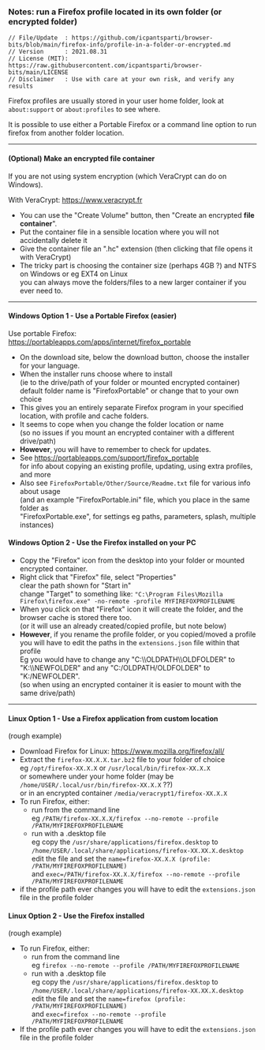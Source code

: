 ### Notes: run a Firefox profile located in its own folder (or encrypted folder)

````
// File/Update  : https://github.com/icpantsparti/browser-bits/blob/main/firefox-info/profile-in-a-folder-or-encrypted.md
// Version      : 2021.08.31
// License (MIT): https://raw.githubusercontent.com/icpantsparti/browser-bits/main/LICENSE
// Disclaimer   : Use with care at your own risk, and verify any results
````

Firefox profiles are usually stored in your user home folder, look at `about:support` or `about:profiles` to see where.

It is possible to use either a Portable Firefox or a command line option to run firefox from another folder location.

---

#### (Optional) Make an encrypted file container

If you are not using system encryption (which VeraCrypt can do on Windows).

With VeraCrypt: https://www.veracrypt.fr

* You can use the "Create Volume" button, then "Create an encrypted **file container**".
* Put the container file in a sensible location where you will not accidentally delete it
* Give the container file an ".hc" extension (then clicking that file opens it with VeraCrypt)
* The tricky part is choosing the container size (perhaps 4GB ?) and NTFS on Windows or eg EXT4 on Linux<br>
you can always move the folders/files to a new larger container if you ever need to.

---

#### Windows Option 1 - Use a Portable Firefox (easier)

Use portable Firefox: https://portableapps.com/apps/internet/firefox_portable

* On the download site, below the download button, choose the installer for your language.
* When the installer runs choose where to install<br>
(ie to the drive/path of your folder or mounted encrypted container)<br>
default folder name is "FirefoxPortable" or change that to your own choice
* This gives you an entirely separate Firefox program in your specified location, with profile and cache folders.
* It seems to cope when you change the folder location or name<br>
(so no issues if you mount an encrypted container with a different drive/path)
* **However**, you will have to remember to check for updates.
* See https://portableapps.com/support/firefox_portable<br>
for info about copying an existing profile, updating, using extra profiles, and more
* Also see `FirefoxPortable/Other/Source/Readme.txt` file for various info about usage<br>
(and an example "FirefoxPortable.ini" file, which you place in the same folder as<br>
"FirefoxPortable.exe", for settings eg paths, parameters, splash, multiple instances)<br>

#### Windows Option 2 - Use the Firefox installed on your PC

* Copy the "Firefox" icon from the desktop into your folder or mounted encrypted container.
* Right click that "Firefox" file, select "Properties"<br>
clear the path shown for "Start in"<br>
change "Target" to something like: `"C:\Program Files\Mozilla Firefox\firefox.exe" -no-remote -profile MYFIREFOXPROFILENAME`
* When you click on that "Firefox" icon it will create the folder, and the browser cache is stored there too.<br>
(or it will use an already created/copied profile, but note below)
* **However**, if you rename the profile folder, or you copied/moved a profile<br>
you will have to edit the paths in the `extensions.json` file within that profile<br>
Eg you would have to change any "C:\\\\OLDPATH\\\\OLDFOLDER" to "K:\\\\NEWFOLDER" and any "C:/OLDPATH/OLDFOLDER" to "K:/NEWFOLDER".<br>
(so when using an encrypted container it is easier to mount with the same drive/path)

---

#### Linux Option 1 - Use a Firefox application from custom location

(rough example)

* Download Firefox for Linux: https://www.mozilla.org/firefox/all/
* Extract the `firefox-XX.X.X.tar.bz2` file to your folder of choice<br>
eg `/opt/firefox-XX.X.X` or `/usr/local/bin/firefox-XX.X.X`<br>
or somewhere under your home folder (may be `/home/USER/.local/usr/bin/firefox-XX.X.X` ??)<br>
or in an encrypted container `/media/veracrypt1/firefox-XX.X.X`
* To run Firefox, either:
    * run from the command line<br>
    eg `/PATH/firefox-XX.X.X/firefox --no-remote --profile /PATH/MYFIREFOXPROFILENAME`
    * run with a .desktop file<br>
    eg copy the `/usr/share/applications/firefox.desktop` to `/home/USER/.local/share/applications/firefox-XX.XX.X.desktop`<br>
    edit the file and set the `name=firefox-XX.X.X (profile: /PATH/MYFIREFOXPROFILENAME)`<br>
    and `exec=/PATH/firefox-XX.X.X/firefox --no-remote --profile /PATH/MYFIREFOXPROFILENAME`
* if the profile path ever changes you will have to edit the `extensions.json` file in the profile folder

#### Linux Option 2 - Use the Firefox installed

(rough example)

* To run Firefox, either:
    * run from the command line<br>
    eg `firefox --no-remote --profile /PATH/MYFIREFOXPROFILENAME`
    * run with a .desktop file<br>
    eg copy the `/usr/share/applications/firefox.desktop` to `/home/USER/.local/share/applications/firefox-XX.XX.X.desktop`<br>
    edit the file and set the `name=firefox (profile: /PATH/MYFIREFOXPROFILENAME)`<br>
    and `exec=firefox --no-remote --profile /PATH/MYFIREFOXPROFILENAME`
* If the profile path ever changes you will have to edit the `extensions.json` file in the profile folder
